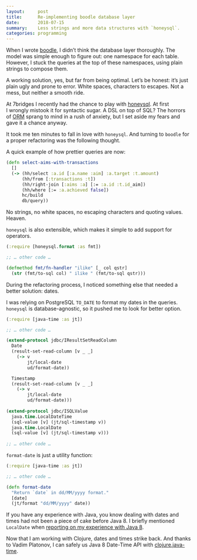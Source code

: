 ```yaml
---
layout:     post
title:      Re-implementing boodle database layer
date:       2018-07-15
summary:    Less strings and more data structures with `honeysql`.
categories: programming
---
```


When I wrote
[boodle](https://manuel-uberti.github.io/programming/2017/11/26/boodle/),
I didn’t think the database layer thoroughly. The model was simple enough to
figure out: one namespace for each table. However, I stuck the queries at the
top of these namespaces, using plain strings to compose them.

A working solution, yes, but far from being optimal. Let’s be honest: it’s just
plain ugly and prone to error. White spaces, characters to escapes. Not a mess,
but neither a smooth ride.

At 7bridges I recently had the chance to play with
[honeysql](https://github.com/jkk/honeysql). At first I wrongly mistook it for
syntactic sugar. A DSL on top of SQL? The horrors of
[ORM](https://en.wikipedia.org/wiki/Object-relational_mapping) sprang to mind in
a rush of anxiety, but I set aside my fears and gave it a chance anyway.

It took me ten minutes to fall in love with `honeysql`. And turning to `boodle`
for a proper refactoring was the following thought.

A quick example of how prettier queries are now:

``` clojure
(defn select-aims-with-transactions
  []
  (-> (hh/select :a.id [:a.name :aim] :a.target :t.amount)
      (hh/from [:transactions :t])
      (hh/right-join [:aims :a] [:= :a.id :t.id_aim])
      (hh/where [:= :a.achieved false])
      hc/build
      db/query))
```

No strings, no white spaces, no escaping characters and quoting values. Heaven.

`honeysql` is also extensible, which makes it simple to add support for
operators.

``` clojure
(:require [honeysql.format :as fmt])

;; … other code …

(defmethod fmt/fn-handler "ilike" [_ col qstr]
  (str (fmt/to-sql col) " ilike " (fmt/to-sql qstr)))
```

During the refactoring process, I noticed something else that needed a better
solution: dates.

I was relying on PostgreSQL `TO_DATE` to format my dates in the
queries. `honeysql` is database-agnostic, so it pushed me to look for better
option.

``` clojure
(:require [java-time :as jt])

;; … other code …

(extend-protocol jdbc/IResultSetReadColumn
  Date
  (result-set-read-column [v _ _]
    (-> v
        jt/local-date
        ud/format-date))

  Timestamp
  (result-set-read-column [v _ _]
    (-> v
        jt/local-date
        ud/format-date)))
        
(extend-protocol jdbc/ISQLValue
  java.time.LocalDateTime
  (sql-value [v] (jt/sql-timestamp v))
  java.time.LocalDate
  (sql-value [v] (jt/sql-timestamp v)))
        
;; … other code …
```

`format-date` is just a utility function:

``` clojure
(:require [java-time :as jt])

;; … other code …

(defn format-date
  "Return `date` in dd/MM/yyyy format."
  [date]
  (jt/format "dd/MM/yyyy" date))
```

If you have any experience with Java, you know dealing with dates and times had
not been a piece of cake before Java 8. I briefly mentioned `LocalDate` when
[reporting on my experience with Java
8](https://manuel-uberti.github.io/programming/2016/10/22/java8-experience/).

Now that I am working with Clojure, dates and times strike back. And thanks to
Vadim Platonov, I can safely us Java 8 Date-Time API with
[clojure.java-time](https://github.com/dm3/clojure.java-time).
